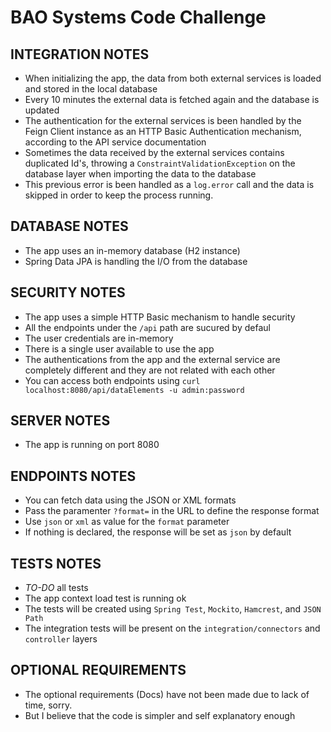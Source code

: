 # BAO Systems Code Challenge

## INTEGRATION NOTES

- When initializing the app, the data from both external services is loaded and stored in the local database
- Every 10 minutes the external data is fetched again and the database is updated
- The authentication for the external services is been handled by the Feign Client instance as an HTTP Basic Authentication mechanism, according to the API service documentation
- Sometimes the data received by the external services contains duplicated Id's, throwing a `ConstraintValidationException` on the database layer when importing the data to the database
- This previous error is been handled as a `log.error` call and the data is skipped in order to keep the process running. 

## DATABASE NOTES

- The app uses an in-memory database (H2 instance)
- Spring Data JPA is handling the I/O from the database

## SECURITY NOTES

- The app uses a simple HTTP Basic mechanism to handle security
- All the endpoints under the `/api` path are sucured by defaul
- The user credentials are in-memory
- There is a single user available to use the app
- The authentications from the app and the external service are completely different and they are not related with each other
- You can access both endpoints using `curl localhost:8080/api/dataElements -u admin:password`

## SERVER NOTES

- The app is running on port 8080

## ENDPOINTS NOTES

- You can fetch data using the JSON or XML formats
- Pass the paramenter `?format=` in the URL to define the response format
- Use `json` or `xml` as value for the `format` parameter
- If nothing is declared, the response will be set as `json` by default

## TESTS NOTES

- *TO-DO* all tests
- The app context load test is running ok
- The tests will be created using `Spring Test`, `Mockito`, `Hamcrest`, and `JSON Path`
- The integration tests will be present on the `integration/connectors` and `controller` layers

## OPTIONAL REQUIREMENTS

- The optional requirements (Docs) have not been made due to lack of time, sorry.
- But I believe that the code is simpler and self explanatory enough
 